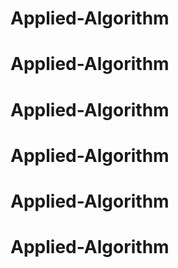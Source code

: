 # Applied-Algorithm
# Applied-Algorithm
# Applied-Algorithm
# Applied-Algorithm
# Applied-Algorithm
# Applied-Algorithm

